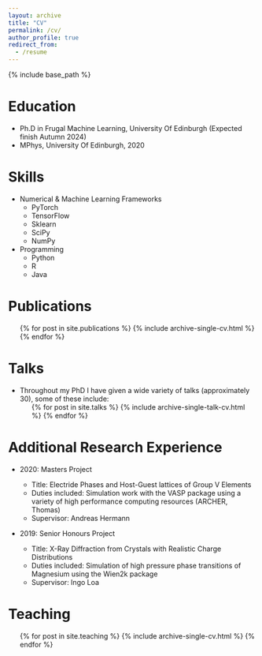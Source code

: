 ```yaml
---
layout: archive
title: "CV"
permalink: /cv/
author_profile: true
redirect_from:
  - /resume
---
```


{% include base_path %}

Education
======
* Ph.D in Frugal Machine Learning, University Of Edinburgh (Expected finish Autumn 2024)
* MPhys, University Of Edinburgh, 2020




  
Skills
======
* Numerical & Machine Learning Frameworks
  * PyTorch
  * TensorFlow
  * Sklearn
  * SciPy
  * NumPy
* Programming
  * Python
  * R
  * Java

Publications
======
  <ul>{% for post in site.publications %}
    {% include archive-single-cv.html %}
  {% endfor %}</ul>
  

Talks
======
* Throughout my PhD I have given a wide variety of talks (approximately 30), some of these include:
  <ul>{% for post in site.talks %}
    {% include archive-single-talk-cv.html %}
  {% endfor %}</ul>


Additional Research Experience
======
* 2020: Masters Project
  * Title: Electride Phases and Host-Guest lattices of Group V Elements
  * Duties included: Simulation work with the VASP package using a variety of high performance computing resources (ARCHER, Thomas)
  * Supervisor: Andreas Hermann

* 2019: Senior Honours Project
  * Title: X-Ray Diffraction from Crystals with Realistic Charge Distributions
  * Duties included: Simulation of high pressure phase transitions of Magnesium using the Wien2k package
  * Supervisor: Ingo Loa

  
Teaching
======
  <ul>{% for post in site.teaching %}
    {% include archive-single-cv.html %}
  {% endfor %}</ul>